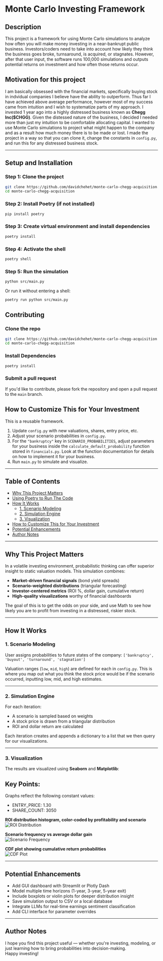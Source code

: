 # Monte Carlo Investing Framework

## Description

This project is a framework for using Monte Carlo simulations to analyze how often you will make money investing in a near-bankrupt public business. Investors/coders need to take into account how likely they think the business goes broke, turnsaround, is acquired, or stagnates. However, after that user input, the software runs 100,000 simulations and outputs potential returns on investment and how often those returns occur.

## Motivation for this project

I am basically obsessed with the financial markets, specifically buying stock in indvidual companies I believe have the ability to outperform. Thus far I have achieved above average performance, however most of my success came from intuition and I wish to systematize parts of my approach. I invested 1 year ago into a highly distressed business known as **Chegg Inc($CHGG)**. Given the distessed nature of the business, I decided I needed more than just my intuition to be comfortable allocating capital. I wanted to use Monte Carlo simulations to project what might happen to the company and as a result how much money there is to be made or lost. I made the project in a way so that you can clone it, change the constants in `config.py`, and run this for any distressed business stock.

---

## Setup and Installation

### Step 1: Clone the project

```bash
git clone https://github.com/davidchehet/monte-carlo-chegg-acquisition.git
cd monte-carlo-chegg-acquisition
```

### Step 2: Install Poetry (if not installed)

```bash
pip install poetry
```

### Step 3: Create virtual environment and install dependencies

```bash
poetry install
```

### Step 4: Activate the shell

```bash
poetry shell
```

### Step 5: Run the simulation

```bash
python src/main.py
```

Or run it without entering a shell:

```bash
poetry run python src/main.py
```

## Contributing

### Clone the repo
```bash
git clone https://github.com/davidchehet/monte-carlo-chegg-acquisition
cd monte-carlo-chegg-acquisition
```

### Install Dependencies
 ```bash
 poetry install
 ```

### Submit a pull request
If you'd like to contribute, please fork the repository and open a pull request to the `main` branch.

## How to Customize This for Your Investment

This is a reusable framework.

1. Update `config.py` with new valuations, shares, entry price, etc.
2. Adjust your scenario probabilities in `config.py`.
3. For the `"bankruptcy"` key in `SCENARIO_PROBABILITIES`, adjust parameters for your business inside the `calculate_default_probability` function stored in `financials.py`. Look at the function documentation for details on how to implement it for your business.
4. Run `main.py` to simulate and visualize.

---

## Table of Contents

- [Why This Project Matters](#why-this-project-matters)
- [Using Poetry to Run The Code](#using-poetry-to-run-the-code)
- [How It Works](#how-it-works)
  - [1. Scenario Modeling](#1-scenario-modeling)
  - [2. Simulation Engine](#2-simulation-engine)
  - [3. Visualization](#3-visualization)
- [How to Customize This for Your Investment](#how-to-customize-this-for-your-investment)
- [Potential Enhancements](#potential-enhancements)
- [Author Notes](#author-notes)

---

## Why This Project Matters

In a volatile investing environment, probabilistic thinking can offer superior insight to static valuation models. This simulation combines:

- **Market-driven financial signals** (bond yield spreads)
- **Scenario-weighted distributions** (triangular forecasting)
- **Investor-centered metrics** (ROI %, dollar gain, cumulative return)
- **High-quality visualizations** worthy of financial dashboards

The goal of this is to get the odds on your side, and use Math to see how likely you are to profit from investing in a distressed, riskier stock.

---


## How It Works

### 1. Scenario Modeling

User assigns probabilities to future states of the company:
`['bankruptcy', 'buyout', 'turnaround', 'stagnation']`

Valuation ranges (`low`, `mid`, `high`) are defined for each in `config.py`. This is where you map out what you think the stock price would be if the scenario occurred, inputting low, mid, and high estimates.

---

### 2. Simulation Engine

For each iteration:

- A scenario is sampled based on weights
- A stock price is drawn from a triangular distribution
- ROI and dollar return are calculated

Each iteration creates and appends a dictionary to a list that we then query for our visualizations.

---

### 3. Visualization

The results are visualized using **Seaborn** and **Matplotlib**:
## Key Points:
Graphs reflect the following constant values:
- ENTRY_PRICE: 1.30
- SHARE_COUNT: 3050

**ROI distribution histogram, color-coded by profitability and scenario**  
![ROI Distribution](https://github.com/user-attachments/assets/d5d6ee0a-5723-4777-a46a-cad8201f139a)

**Scenario frequency vs average dollar gain**  
![Scenario Frequency](https://github.com/user-attachments/assets/8f335aaa-2eb4-4140-b621-ef455a87f2a0)

**CDF plot showing cumulative return probabilities**  
![CDF Plot](https://github.com/user-attachments/assets/382aa205-a9d8-45b2-89d5-61d2df78b93f)

---

## Potential Enhancements

- Add GUI dashboard with Streamlit or Plotly Dash  
- Model multiple time horizons (1-year, 3-year, 5-year exit)  
- Include boxplots or violin plots for deeper distribution insight  
- Save simulation output to CSV or a local database  
- Integrate LLMs for real-time earnings sentiment classification  
- Add CLI interface for parameter overrides

---

## Author Notes

I hope you find this project useful — whether you're investing, modeling, or just learning how to bring probabilities into decision-making.  
Happy investing!





